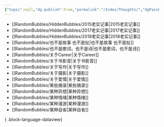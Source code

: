 ```yaml
---
{"topic":null,"dg-publish":true,"permalink":"/Index/Thoughts/","dgPassFrontmatter":true,"noteIcon":""}
---
```


- [[RandomBubbles/HiddenBubbles/2015老实记事\|2015老实记事]]
- [[RandomBubbles/HiddenBubbles/2017老实记事\|2017老实记事]]
- [[RandomBubbles/HiddenBubbles/2018老实记事\|2018老实记事]]
- [[RandomBubbles/也不是故事 也不是扯\|也不是故事 也不是扯]]
- [[RandomBubbles/也不是歌词，也不是诗\|也不是歌词，也不是诗]]
- [[RandomBubbles/关于Career\|关于Career]]
- [[RandomBubbles/关于书影音\|关于书影音]]
- [[RandomBubbles/关于写作\|关于写作]]
- [[RandomBubbles/关于摄影\|关于摄影]]
- [[RandomBubbles/关于爱情\|关于爱情]]
- [[RandomBubbles/某些摘录\|某些摘录]]
- [[RandomBubbles/某种异想\|某种异想]]
- [[RandomBubbles/某种情绪\|某种情绪]]
- [[RandomBubbles/某种漫游\|某种漫游]]
- [[RandomBubbles/某种自省\|某种自省]]

{ .block-language-dataview}